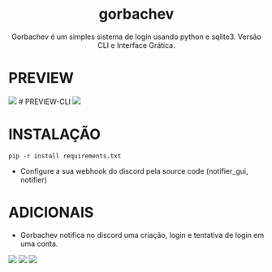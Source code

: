 <h1 align="center">gorbachev</h1>
<p align="center">Gorbachev é um simples sistema de login usando python e sqlite3. Versão CLI e Interface Grática.</p>

# PREVIEW
<img src="https://cdn.discordapp.com/attachments/1341532713592557578/1361726513137058013/image.png?ex=67ffce24&is=67fe7ca4&hm=b16257005d5449427ee1a4e67c6d3b2944d608fad44c3fe37b09ad09a70d6943&">
# PREVIEW-CLI
<img src="https://cdn.discordapp.com/attachments/1341532713592557578/1361726872706355325/image.png?ex=67ffce7a&is=67fe7cfa&hm=b0f0ccad0e2a8518f1bfa9adeaa31065bfaedb767ffa16005a6870806e683d45&">

# INSTALAÇÃO
`pip -r install requirements.txt`
- Configure a sua webhook do discord pela source code (notifier_gui, notifier)

# ADICIONAIS
- Gorbachev notifica no discord uma criação, login e tentativa de login em uma conta.
<img src="https://cdn.discordapp.com/attachments/1341532713592557578/1361758739656478771/image.png?ex=67ffec27&is=67fe9aa7&hm=894076e220a9095d5e891b605e4b16597256e8e62811686375ba834444df8bb9&">
<img src="https://cdn.discordapp.com/attachments/1341532713592557578/1361758828932370572/image.png?ex=67ffec3d&is=67fe9abd&hm=87eef569b15c4df07e23d9f73df151986d37377615b19551224c5d93d587dc81&">
<img src="https://cdn.discordapp.com/attachments/1341532713592557578/1361758897089544462/image.png?ex=67ffec4d&is=67fe9acd&hm=c7350bf3848ad6a1a7f28480ca18df7601c05f0220cd7807ceffe345b65a390a&">
